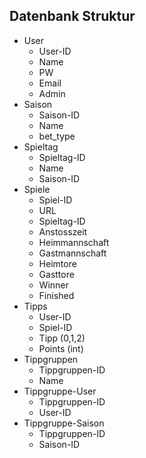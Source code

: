 ## Datenbank Struktur

- User
  - User-ID
  - Name
  - PW
  - Email
  - Admin
- Saison
  - Saison-ID
  - Name
  - bet_type
- Spieltag
  - Spieltag-ID
  - Name
  - Saison-ID
- Spiele
  - Spiel-ID
  - URL
  - Spieltag-ID
  - Anstosszeit
  - Heimmannschaft
  - Gastmannschaft
  - Heimtore
  - Gasttore
  - Winner
  - Finished
- Tipps
  - User-ID
  - Spiel-ID
  - Tipp (0,1,2)
  - Points (int)
- Tippgruppen
  - Tippgruppen-ID
  - Name
- Tippgruppe-User
  - Tippgruppen-ID
  - User-ID
- Tippgruppe-Saison
  - Tippgruppen-ID
  - Saison-ID  
